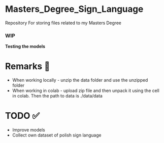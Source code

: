 # Masters_Degree_Sign_Language
Repository For storing files related to my Masters Degree
### WIP
__Testing the models__
# Remarks :closed_book:
* When working locally - unzip the data folder and use the unzipped folder
* When working in colab - upload zip file and then unpack it using the cell in colab. Then the path to data is ./data/data
# TODO :white_check_mark:
* Improve models
* Collect own dataset of polish sign language
